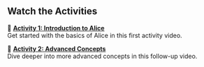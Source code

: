 ## Watch the Activities

🎥 **[Activity 1: Introduction to Alice](https://github.com/Sama-wahidee/SeriousGamingFundamentals_IndividualHomeworksUsingAlice3/blob/main/Media/Activity1.mp4)**  
Get started with the basics of Alice in this first activity video.

🎥 **[Activity 2: Advanced Concepts](https://github.com/Sama-wahidee/SeriousGamingFundamentals_IndividualHomeworksUsingAlice3/blob/main/Media/Activity2.mp4)**  
Dive deeper into more advanced concepts in this follow-up video.
